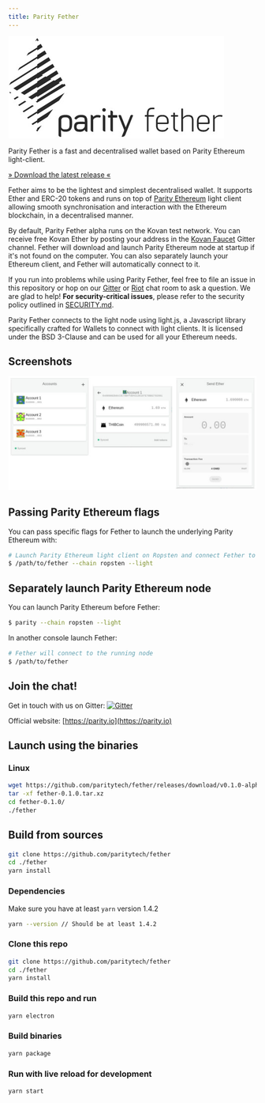 ```yaml
---
title: Parity Fether
---
```


![Parity Fether](images/logo-parity-fether.jpg)

Parity Fether is a fast and decentralised wallet based on Parity Ethereum light-client.

[» Download the latest release «](https://github.com/paritytech/fether/releases)

Fether aims to be the lightest and simplest decentralised wallet. It supports Ether and ERC-20 tokens and runs on top of [Parity Ethereum](https://github.com/paritytech/parity) light client allowing smooth synchronisation and interaction with the Ethereum blockchain, in a decentralised manner.

By default, Parity Fether alpha runs on the Kovan test network. You can receive free Kovan Ether by posting your address in the [Kovan Faucet](https://gitter.im/kovan-testnet/faucet) Gitter channel. Fether will download and launch Parity Ethereum node at startup if it's not found on the computer. You can also separately launch your Ethereum client, and Fether will automatically connect to it.

If you run into problems while using Parity Fether, feel free to file an issue in this repository or hop on our [Gitter](https://gitter.im/paritytech/parity) or [Riot](https://riot.im/app/#/group/+parity:matrix.parity.io) chat room to ask a question. We are glad to help! **For security-critical issues**, please refer to the security policy outlined in [SECURITY.md](https://github.com/paritytech/parity/blob/master/SECURITY.md).

Parity Fether connects to the light node using light.js, a Javascript library specifically crafted for Wallets to connect with light clients. It is licensed under the BSD 3-Clause and can be used for all your Ethereum needs.

## Screenshots
![Parity Fether wallet](/images/fether-screenshot-0.jpg)

## Passing Parity Ethereum flags

You can pass specific flags for Fether to launch the underlying Parity Ethereum with:
```bash
# Launch Parity Ethereum light client on Ropsten and connect Fether to it
$ /path/to/fether --chain ropsten --light
```
## Separately launch Parity Ethereum node

You can launch Parity Ethereum before Fether:
```bash
$ parity --chain ropsten --light
```
In another console launch Fether:
```bash
# Fether will connect to the running node
$ /path/to/fether
```

## Join the chat!

Get in touch with us on Gitter:
[![Gitter](https://img.shields.io/badge/Gitter-Fether-brightgreen.svg)](https://gitter.im/paritytech/fether)


Official website: [https://parity.io](https://parity.io)

## Launch using the binaries
### Linux
```bash
wget https://github.com/paritytech/fether/releases/download/v0.1.0-alpha2/fether-0.1.0.tar.xz
tar -xf fether-0.1.0.tar.xz 
cd fether-0.1.0/
./fether
```


## Build from sources

```bash
git clone https://github.com/paritytech/fether
cd ./fether
yarn install
```

### Dependencies
Make sure you have at least `yarn` version 1.4.2

```bash
yarn --version // Should be at least 1.4.2
```
### Clone this repo

```bash
git clone https://github.com/paritytech/fether
cd ./fether
yarn install
```

### Build this repo and run

```bash
yarn electron
```

### Build binaries

```bash
yarn package
```

### Run with live reload for development

```bash
yarn start
```
